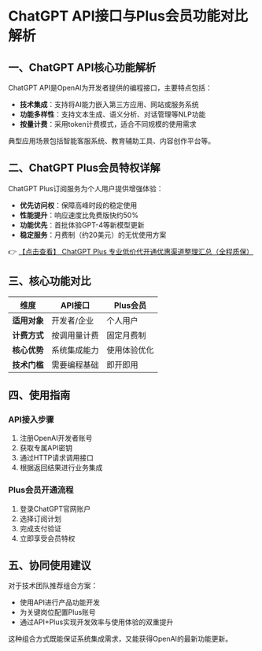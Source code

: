 # ChatGPT API接口与Plus会员功能对比解析

## 一、ChatGPT API核心功能解析

ChatGPT API是OpenAI为开发者提供的编程接口，主要特点包括：

- **技术集成**：支持将AI能力嵌入第三方应用、网站或服务系统
- **功能多样性**：支持文本生成、语义分析、对话管理等NLP功能
- **按量计费**：采用token计费模式，适合不同规模的使用需求

典型应用场景包括智能客服系统、教育辅助工具、内容创作平台等。

## 二、ChatGPT Plus会员特权详解

ChatGPT Plus订阅服务为个人用户提供增强体验：

- **优先访问权**：保障高峰时段的稳定使用
- **性能提升**：响应速度比免费版快约50%
- **功能优先**：首批体验GPT-4等新模型更新
- **稳定服务**：月费制（约20美元）的无忧使用方案

👉 [【点击查看】 ChatGPT Plus 专业低价代开通优惠渠道整理汇总（全程质保）](https://bit.ly/DaiKai)

## 三、核心功能对比

| 维度        | API接口                  | Plus会员                |
|------------|-------------------------|------------------------|
| **适用对象** | 开发者/企业             | 个人用户               |
| **计费方式** | 按调用量计费           | 固定月费制             |
| **核心优势** | 系统集成能力           | 使用体验优化           |
| **技术门槛** | 需要编程基础           | 即开即用               |

## 四、使用指南

### API接入步骤
1. 注册OpenAI开发者账号
2. 获取专属API密钥
3. 通过HTTP请求调用接口
4. 根据返回结果进行业务集成

### Plus会员开通流程
1. 登录ChatGPT官网账户
2. 选择订阅计划
3. 完成支付验证
4. 立即享受会员特权

## 五、协同使用建议

对于技术团队推荐组合方案：
- 使用API进行产品功能开发
- 为关键岗位配置Plus账号
- 通过API+Plus实现开发效率与使用体验的双重提升

这种组合方式既能保证系统集成需求，又能获得OpenAI的最新功能更新。